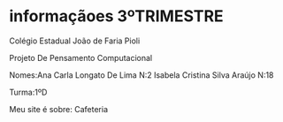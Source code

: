 # informaçãoes 3ºTRIMESTRE
Colégio Estadual João de Faria Pioli

Projeto De Pensamento Computacional

Nomes:Ana Carla Longato De Lima N:2
      Isabela Cristina Silva Araújo N:18   
      
Turma:1ºD

Meu site é sobre: Cafeteria

